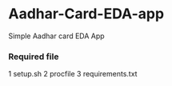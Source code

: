 # Aadhar-Card-EDA-app
Simple Aadhar card EDA App

### Required file
  1 setup.sh
  2 procfile
  3 requirements.txt
